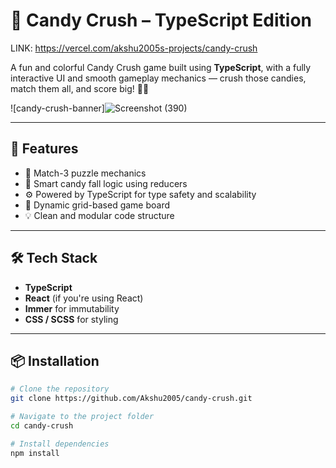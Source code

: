# 🍬 Candy Crush – TypeScript Edition

LINK: https://vercel.com/akshu2005s-projects/candy-crush

A fun and colorful Candy Crush game built using **TypeScript**, with a fully interactive UI and smooth gameplay mechanics — crush those candies, match them all, and score big! 🧠✨

![candy-crush-banner]![Screenshot (390)](https://github.com/user-attachments/assets/92899384-e9c8-40f3-aec9-c5ddb7292288)
 <!-- (Optional: Add a banner image if you have one) -->

---

## 🚀 Features

- 🍭 Match-3 puzzle mechanics
- 🧠 Smart candy fall logic using reducers
- ⚙️ Powered by TypeScript for type safety and scalability
- 🎨 Dynamic grid-based game board
- 💡 Clean and modular code structure

---

## 🛠️ Tech Stack

- **TypeScript**
- **React** (if you're using React)
- **Immer** for immutability
- **CSS / SCSS** for styling

---

## 📦 Installation

```bash
# Clone the repository
git clone https://github.com/Akshu2005/candy-crush.git

# Navigate to the project folder
cd candy-crush

# Install dependencies
npm install
